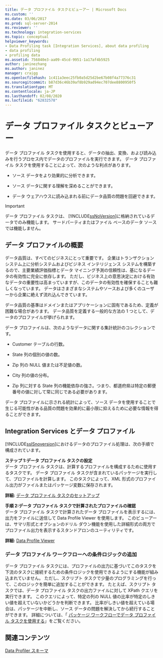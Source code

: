 ```yaml
---
title: データ プロファイル タスクとビューアー | Microsoft Docs
ms.custom: ''
ms.date: 03/06/2017
ms.prod: sql-server-2014
ms.reviewer: ''
ms.technology: integration-services
ms.topic: conceptual
helpviewer_keywords:
- Data Profiling task [Integration Services], about data profiling
- data profiling
- profiling data
ms.assetid: 756840e3-aa09-45cd-9951-1a17af4b5925
author: janinezhang
ms.author: janinez
manager: craigg
ms.openlocfilehash: 1c411a3eec25fb0a5d25d2be67b08f4a77376c31
ms.sourcegitcommit: b87d36c46b39af8b929ad94ec707dee8800950f5
ms.translationtype: MT
ms.contentlocale: ja-JP
ms.lasthandoff: 02/08/2020
ms.locfileid: "62832578"
---
```

# <a name="data-profiling-task-and-viewer"></a>データ プロファイル タスクとビューアー
  データ プロファイル タスクを使用すると、データの抽出、変換、および読み込みを行うプロセス内でデータのプロファイルを実行できます。 データ プロファイル タスクを使用することによって、次のような利点があります。  
  
-   ソース データをより効果的に分析できます。  
  
-   ソース データに関する理解を深めることができます。  
  
-   データ ウェアハウスに読み込まれる前にデータ品質の問題を回避できます。  
  
> [!IMPORTANT]  
>  データ プロファイル タスクは、 [!INCLUDE[ssNoVersion](../../includes/ssnoversion-md.md)]に格納されているデータでのみ機能します。 サードパーティまたはファイル ベースのデータ ソースでは機能しません。  
  
## <a name="data-profiling-overview"></a>データ プロファイルの概要  
 データ品質は、すべてのビジネスにとって重要です。 企業はトランザクション システム上に分析システムおよびビジネス インテリジェンス システムを構築するので、主要業績評価指標とデータ マイニング予測の信頼性は、基になるデータの有効性に完全に依存します。 ただし、ビジネス上の意思決定における有効なデータの重要性は高まっていますが、このデータの有効性を確保することも難しくなっています。 データはさまざまなシステムやソースおよび多くのユーザーから企業に絶えず流れ込んできています。  
  
 データ品質の基準はドメインまたはアプリケーションに固有であるため、定義が困難な場合があります。 データ品質を定義する一般的な方法の 1 つとして、データのプロファイルが挙げられます。  
  
 データ プロファイルは、次のようなデータに関する集計統計のコレクションです。  
  
-   Customer テーブルの行数。  
  
-   State 列の個別の値の数。  
  
-   Zip 列の NULL 値または不足値の数。  
  
-   City 列の値の分布。  
  
-   Zip 列に対する State 列の機能依存の強さ。つまり、都道府県は特定の郵便番号の値に対して常に同じである必要があります。  
  
 データ プロファイルに示される統計によって、ソース データを使用することで生じる可能性がある品質の問題を効果的に最小限に抑えるために必要な情報を得ることができます。  
  
## <a name="integration-services-and-data-profiling"></a>Integration Services とデータ プロファイル  
 [!INCLUDE[ssISnoversion](../../includes/ssisnoversion-md.md)]におけるデータのプロファイル処理は、次の手順で構成されています。  
  
 **ステップ 1:データ プロファイル タスクの設定**  
 データ プロファイル タスクは、計算するプロファイルを構成するために使用するタスクです。 データ プロファイル タスクが含まれているパッケージを実行して、プロファイルを計算します。 このタスクによって、XML 形式のプロファイル出力がファイルまたはパッケージ変数に保存されます。  
  
 **詳細:** [データ プロファイル タスクのセットアップ](data-profiling-task.md)  
  
 **手順 2:データ プロファイル タスクで計算されたプロファイルの確認**  
 データ プロファイル タスクで計算されたデータ プロファイルを表示するには、出力をファイルに送信して Data Profile Viewer を使用します。 このビューアーは、サマリ形式とオプションのドリル ダウン機能を使用した詳細形式の両方でプロファイル出力を表示するスタンドアロンのユーティリティです。  
  
 **詳細:** [Data Profile Viewer](data-profile-viewer.md)  
  
### <a name="addition-of-conditional-logic-to-the-data-profiling-workflow"></a>データ プロファイル ワークフローへの条件ロジックの追加  
 データ プロファイル タスクには、プロファイルの出力に基づいてこのタスクを下流のタスクに接続するための条件ロジックを使用できるようにする機能が組み込まれていません。 ただし、スクリプト タスクで少量のプログラミングを行って、このロジックを簡単に追加することができます。 たとえば、スクリプト タスクでは、データ プロファイル タスクの出力ファイルに対して XPath クエリを実行できます。 このクエリによって、特定の列の NULL 値の比率が特定のしきい値を超えていないかどうかを判断できます。 比率がしきい値を超えている場合は、パッケージを中断し、ソース データの問題を解決してから続行することができます。 詳細については、「 [パッケージ ワークフローでデータ プロファイル タスクを使用する](incorporate-a-data-profiling-task-in-package-workflow.md)」をご覧ください。  
  
## <a name="related-content"></a>関連コンテンツ  
 [Data Profiler スキーマ](https://go.microsoft.com/fwlink/?LinkId=251524)  
  
  
